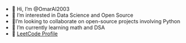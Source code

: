 - 👋 Hi, I’m @OmarAI2003
- 👀 I’m interested in Data Science and Open Source
- 💞️I’m looking to collaborate on open-source projects involving Python
- 🌱 I’m currently learning math and DSA
- 🧠 [LeetCode Profile](https://leetcode.com/omaragiez3/)

<!---
OmarAI2003/OmarAI2003 is a ✨ special ✨ repository because its `README.md` (this file) appears on your GitHub profile.
You can click the Preview link to take a look at your changes.
--->
